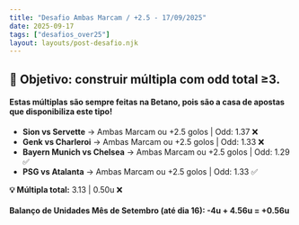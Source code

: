 ```yaml
---
title: "Desafio Ambas Marcam / +2.5 - 17/09/2025"
date: 2025-09-17
tags: ["desafios_over25"]
layout: layouts/post-desafio.njk
---
```


## 🎯 Objetivo: construir múltipla com odd total ≥3.  

#### Estas múltiplas são sempre feitas na Betano, pois são a casa de apostas que disponibiliza este tipo!

- **Sion vs Servette** → Ambas Marcam ou +2.5 golos | Odd: 1.37 ❌
- **Genk vs Charleroi** → Ambas Marcam ou +2.5 golos | Odd: 1.33 ❌
- **Bayern Munich vs Chelsea** → Ambas Marcam ou +2.5 golos | Odd: 1.29 ✅
- **PSG vs Atalanta** → Ambas Marcam ou +2.5 golos | Odd: 1.33 ✅

**💡 Múltipla total:** 3.13 | 0.50u ❌

#### Balanço de Unidades Mês de Setembro (até dia 16): -4u + 4.56u = +0.56u